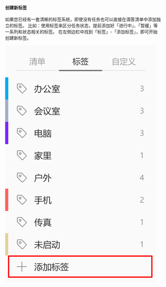 #### 创建新标签

如果您已经有一套清晰的标签系统，即使没有任务也可以直接在滴答清单中添加独立的标签。 比如：使用标签来区分任务状态，提前添加好「进行中」、「暂缓」等一系列和状态相关的标签。 在左侧边栏中找到「标签」-「添加标签」，即可开始创建新标签。

![winnewtag](../../images/Windows/tag/pasted%20image%200%203.png)

